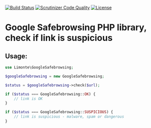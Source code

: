 [![Build Status](https://semaphoreci.com/api/v1/limonte/google-safebrowsing/branches/master/badge.svg)](https://semaphoreci.com/limonte/google-safebrowsing)
[![Scrutinizer Code Quality](https://scrutinizer-ci.com/g/limonte/google-safebrowsing/badges/quality-score.png?b=master)](https://scrutinizer-ci.com/g/limonte/google-safebrowsing/?branch=master)
[![License](https://img.shields.io/badge/license-MIT-brightgreen.svg?style=flat)](LICENSE)

# Google Safebrowsing PHP library, check if link is suspicious

## Usage:

```php
use Limonte\GoogleSafebrowsing;

$googleSafebrowsing = new GoogleSafebrowsing;

$status = $googleSafebrowsing->check($url);

if ($status === GoogleSafebrowsing::OK) {
    // link is OK
}

if ($status === GoogleSafebrowsing::SUSPICIOUS) {
    // link is suspicious - malware, spam or dangerous
}
```
